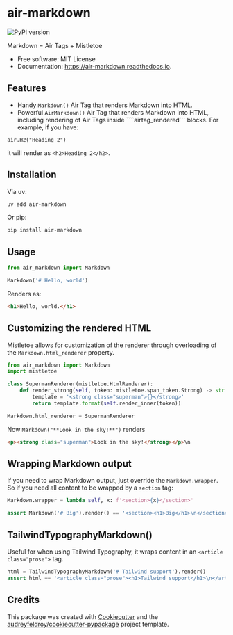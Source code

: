 # air-markdown

![PyPI version](https://img.shields.io/pypi/v/air_markdown.svg)

Markdown = Air Tags + Mistletoe

* Free software: MIT License
* Documentation: https://air-markdown.readthedocs.io.

## Features

* Handy `Markdown()` Air Tag that renders Markdown into HTML.
* Powerful `AirMarkdown()` Air Tag that renders Markdown into HTML, including rendering of Air Tags inside ````airtag_rendered``` blocks. For example, if you have:

```airtag_rendered
air.H2("Heading 2")
```

it will render as `<h2>Heading 2</h2>`.


## Installation

Via uv:

```sh
uv add air-markdown
```

Or pip:

```sh
pip install air-markdown
```

## Usage

```python
from air_markdown import Markdown

Markdown('# Hello, world')
```

Renders as:

```html
<h1>Hello, world.</h1>
```

## Customizing the rendered HTML

Mistletoe allows for customization of the renderer through overloading of the `Markdown.html_renderer` property. 

```python
from air_markdown import Markdown
import mistletoe

class SupermanRenderer(mistletoe.HtmlRenderer):
    def render_strong(self, token: mistletoe.span_token.Strong) -> str:
        template = '<strong class="superman">{}</strong>'
        return template.format(self.render_inner(token))  

Markdown.html_renderer = SupermanRenderer
```

Now `Markdown("**Look in the sky!**")` renders

```html
<p><strong class="superman">Look in the sky!</strong></p>\n
```

## Wrapping Markdown output

If you need to wrap Markdown output, just override the `Markdown.wrapper`. So if you need all content to be wrapped by a `section` tag:

```python
Markdown.wrapper = lambda self, x: f'<section>{x}</section>'   

assert Markdown('# Big').render() == '<section><h1>Big</h1>\n</section>'
```

## TailwindTypographyMarkdown()

Useful for when using Tailwind Typography, it wraps content in an `<article class="prose">` tag.

```python
html = TailwindTypographyMarkdown('# Tailwind support').render()
assert html == '<article class="prose"><h1>Tailwind support</h1>\n</article>'
```

## Credits

This package was created with [Cookiecutter](https://github.com/audreyfeldroy/cookiecutter) and the [audreyfeldroy/cookiecutter-pypackage](https://github.com/audreyfeldroy/cookiecutter-pypackage) project template.

